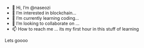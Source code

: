 - 👋 Hi, I’m @naseozi
- 👀 I’m interested in blockchain...
- 🌱 I’m currently learning coding...
- 💞️ I’m looking to collaborate on ...
- 📫 How to reach me ...
its my first hour in this stuff of learning
<!---i have learn something in crypto trading but this is something new
naseozi/naseozi is a ✨ special ✨ repository because its `README.md` (this file) appears on your GitHub profile.
You can click the Preview link to take a look at your changes.
--->
Lets goooo
